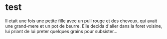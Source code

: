 # test

Il etait une fois une petite fille avec un pull rouge et des cheveux, qui avait une grand-mere et un pot de beurre.
Elle decida d'aller dans la foret voisine, lui priant de lui preter quelques grains pour subsister...
